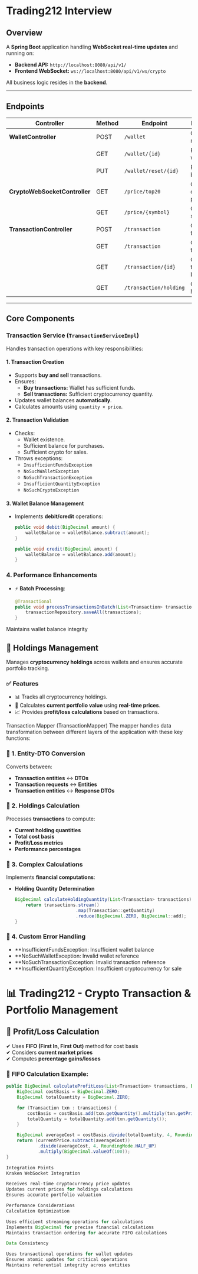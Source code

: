 # Trading212 Interview

## Overview
A **Spring Boot** application handling **WebSocket real-time updates** and running on:

- **Backend API:** `http://localhost:8080/api/v1/`
- **Frontend WebSocket:** `ws://localhost:8080/api/v1/ws/crypto`

All business logic resides in the **backend**.

---

## Endpoints
| Controller              | Method | Endpoint             | Description             |
|-------------------------|--------|----------------------|-------------------------|
| **WalletController**    | POST   | `/wallet`           | Create a new wallet    |
|                         | GET    | `/wallet/{id}`      | Retrieve wallet by ID  |
|                         | PUT    | `/wallet/reset/{id}` | Reset wallet balance   |
| **CryptoWebSocketController** | GET | `/price/top20`     | Get top 20 crypto prices |
|                         | GET    | `/price/{symbol}`   | Get price by symbol    |
| **TransactionController** | POST | `/transaction`      | Create a transaction   |
|                         | GET    | `/transaction`      | Get all transactions   |
|                         | GET    | `/transaction/{id}` | Get transaction by ID  |
|                         | GET    | `/transaction/holding` | Get all holdings |

---

## Core Components

### **Transaction Service (`TransactionServiceImpl`)**
Handles transaction operations with key responsibilities:

#### **1. Transaction Creation**
- Supports **buy and sell** transactions.
- Ensures:
  - **Buy transactions:** Wallet has sufficient funds.
  - **Sell transactions:** Sufficient cryptocurrency quantity.
- Updates wallet balances **automatically**.
- Calculates amounts using `quantity × price`.

#### **2. Transaction Validation**
- Checks:
  - Wallet existence.
  - Sufficient balance for purchases.
  - Sufficient crypto for sales.
- Throws exceptions:
  - `InsufficientFundsException`
  - `NoSuchWalletException`
  - `NoSuchTransactionException`
  - `InsufficientQuantityException`
  - `NoSuchCryptoException`

#### **3. Wallet Balance Management**
- Implements **debit/credit** operations:
  ```java
  public void debit(BigDecimal amount) {
      walletBalance = walletBalance.subtract(amount);
  }

  public void credit(BigDecimal amount) {
      walletBalance = walletBalance.add(amount);
  }
### **4. Performance Enhancements**
- ⚡ **Batch Processing**:  
  ```java
  @Transactional
  public void processTransactionsInBatch(List<Transaction> transactions) {
      transactionRepository.saveAll(transactions);
  }
Maintains wallet balance integrity

## 🔹 Holdings Management
Manages **cryptocurrency holdings** across wallets and ensures accurate portfolio tracking.

### ✅ Features
- 📊 Tracks all cryptocurrency holdings.
- 🔄 Calculates **current portfolio value** using **real-time prices**.
- 📈 Provides **profit/loss calculations** based on transactions.

Transaction Mapper (TransactionMapper)
The mapper handles data transformation between different layers of the application with these key functions:
### 📌 1. Entity-DTO Conversion
Converts between:
- **Transaction entities** ↔ **DTOs**
- **Transaction requests** ↔ **Entities**
- **Transaction entities** ↔ **Response DTOs**


### 📌 2. Holdings Calculation
Processes **transactions** to compute:
- **Current holding quantities**
- **Total cost basis**
- **Profit/Loss metrics**
- **Performance percentages**

### 📌 3. Complex Calculations
Implements **financial computations**:
- **Holding Quantity Determination**  
  ```java
  BigDecimal calculateHoldingQuantity(List<Transaction> transactions) {
      return transactions.stream()
                         .map(Transaction::getQuantity)
                         .reduce(BigDecimal.ZERO, BigDecimal::add);
  }


### 📌 4. Custom Error Handling

- **InsufficientFundsException: Insufficient wallet balance
- **NoSuchWalletException: Invalid wallet reference
- **NoSuchTransactionException: Invalid transaction reference
- **InsufficientQuantityException: Insufficient cryptocurrency for sale

# 📊 Trading212 - Crypto Transaction & Portfolio Management

## 🔹 Profit/Loss Calculation

✔ Uses **FIFO (First In, First Out)** method for cost basis  
✔ Considers **current market prices**  
✔ Computes **percentage gains/losses**  

### 📌 FIFO Calculation Example:
```java
public BigDecimal calculateProfitLoss(List<Transaction> transactions, BigDecimal currentPrice) {
    BigDecimal costBasis = BigDecimal.ZERO;
    BigDecimal totalQuantity = BigDecimal.ZERO;

    for (Transaction txn : transactions) {
        costBasis = costBasis.add(txn.getQuantity().multiply(txn.getPrice()));
        totalQuantity = totalQuantity.add(txn.getQuantity());
    }

    BigDecimal averageCost = costBasis.divide(totalQuantity, 4, RoundingMode.HALF_UP);
    return (currentPrice.subtract(averageCost))
            .divide(averageCost, 4, RoundingMode.HALF_UP)
            .multiply(BigDecimal.valueOf(100));
}

Integration Points
Kraken WebSocket Integration

Receives real-time cryptocurrency price updates
Updates current prices for holdings calculations
Ensures accurate portfolio valuation

Performance Considerations
Calculation Optimization

Uses efficient streaming operations for calculations
Implements BigDecimal for precise financial calculations
Maintains transaction ordering for accurate FIFO calculations

Data Consistency

Uses transactional operations for wallet updates
Ensures atomic updates for critical operations
Maintains referential integrity across entities
